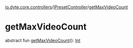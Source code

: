 [io.dyte.core.controllers](../index.md)/[IPresetController](index.md)/[getMaxVideoCount](get-max-video-count.md)

# getMaxVideoCount


abstract fun [getMaxVideoCount](get-max-video-count.md)(): [Int](https://kotlinlang.org/api/latest/jvm/stdlib/kotlin/-int/index.html)
